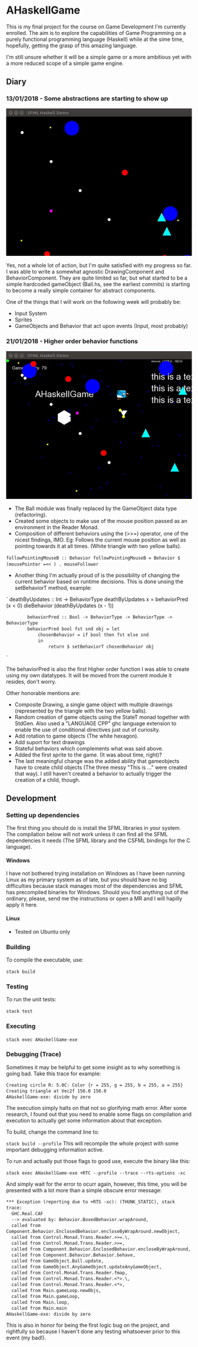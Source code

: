 # AHaskellGame

This is my final project for the course on Game Development I'm currently enrolled. The aim is to explore the capabilities of Game Programming on a purely functional programming language (Haskell) while at the sime time, hopefully, getting the grasp of this amazing language. 

I'm still unsure whether it will be a simple game or a more ambitious yet with a more reduced scope of a simple game engine. 

## Diary

### 13/01/2018 - Some abstractions are starting to show up

![alt text][diary-01]

Yes, not a whole lot of action, but I'm quite satisfied with my progress so far. I was able to write a somewhat agnostic DrawingComponent and BehaviorComponent. They are quite limited so far, but what started to be a simple hardcoded gameObject (Ball.hs, see the earliest commits) is starting to become a really simple container for abstract components.

One of the things that I will work on the following week will probably be:
  - Input System
  - Sprites
  - GameObjects and Behavior that act upon events (Input, most probably)

### 21/01/2018 - Higher order behavior functions

![alt text][diary-02]

  - The Ball module was finally replaced by the GameObject data type (refactoring).
  - Created some objects to make use of the mouse position passed as an environment in the Reader Monad.
  - Composition of different behaviors using the (>>=) operator, one of the nicest findings, IMO. Eg: Follows the current mouse position as well as pointing towards it at all times. (White triangle with two yellow balls).
 
`
			followPointingMouseB :: Behavior
			followPointingMouseB = Behavior $ (mousePointer =<< ) . mouseFollower
`
  - Another thing I'm actually proud of is the possibility of changing the current behavior based on runtime decisions.
		This is done unsing the setBehaviorT method, example:

`
			deathByUpdates :: Int -> BehaviorType
			deathByUpdates x = behaviorPred (x < 0) dieBehavior (deathByUpdates (x - 1))

			behaviorPred :: Bool -> BehaviorType -> BehaviorType -> BehaviorType
			behaviorPred bool fst snd obj = let
				chosenBehavior = if bool then fst else snd
				in
					return $ setBehaviorT chosenBehavior obj
`

The behaviorPred is also the first Higher order function I was able to create using my own datatypes. It will be moved from the current module it resides, don't worry.

Other honorable mentions are:
  - Composite Drawing, a single game object with multiple drawings (represented by the triangle with the two yellow balls).
  - Random creation of game objects using the StateT monad together with StdGen.
      Also used a "LANGUAGE CPP" ghc language extension to enable the use of conditional directives just out of curiosity.
  - Add rotation to game objects (The white hexagon).
  - Add suport for text drawings
  - Stateful behaviors which complements what was said above.
  - Added the first sprite to the game. (It was about time, right)?
  - The last meaningful change was the added ability that gameobjects have to create child objects (The three messy "This is ..." were created that way). I still haven't created a behavior to actually trigger the creation of a child, though.

## Development

### Setting up dependencies

The first thing you should do is install the SFML libraries in your system. The compilation below will not work unless it can find all the SFML dependencies it needs (The SFML library and the CSFML bindings for the C language).

#### Windows

I have not bothered trying installation on Windows as I have been running Linux as my primary system as of late, but you should have no big difficulties because stack manages most of the dependencies and SFML has precompiled binaries for Windows. Should you find anything out of the ordinary, please, send me the instructions or open a MR and I will hapilly apply it here.

#### Linux

* Tested on Ubuntu only

### Building

To compile the executable, use: 

`
stack build
`

### Testing

To run the unit tests:

`
stack test
`

### Executing

`
stack exec AHaskellGame-exe
`

### Debugging (Trace)

Sometimes it may be helpful to get some insight as to why something is going bad. Take this trace for example:

```
Creating circle R: 5.0C: Color {r = 255, g = 255, b = 255, a = 255}
Creating triangle at Vec2f 150.0 150.0
AHaskellGame-exe: divide by zero
```

The execution simply halts on that not so glorifying math error. After some research, I found out that you need to enable some flags on compilation and execution to actually get some information about that exception. 

To build, change the command line to:

`
stack build --profile
`
This will recompile the whole project with some important debugging information active.

To run and actually put those flags to good use, execute the binary like this:

`
stack exec AHaskellGame-exe +RTC --profile --trace --rts-options -xc
`

And simply wait for the error to ocurr again, however, this time, you will be presented with a lot more than a simple obscure error message:

```
*** Exception (reporting due to +RTS -xc): (THUNK_STATIC), stack trace:
  GHC.Real.CAF
  --> evaluated by: Behavior.BoxedBehavior.wrapAround,
  called from Component.Behavior.EnclosedBehavior.encloseByWrapAround.newObject,
  called from Control.Monad.Trans.Reader.>>=.\,
  called from Control.Monad.Trans.Reader.>>=,
  called from Component.Behavior.EnclosedBehavior.encloseByWrapAround,
  called from Component.Behavior.Behavior.behave,
  called from GameObject.Ball.update,
  called from GameObject.AnyGameObject.updateAnyGameObject,
  called from Control.Monad.Trans.Reader.fmap,
  called from Control.Monad.Trans.Reader.<*>.\,
  called from Control.Monad.Trans.Reader.<*>,
  called from Main.gameLoop.newObjs,
  called from Main.gameLoop,
  called from Main.loop,
  called from Main.main
AHaskellGame-exe: divide by zero
```

This is also in honor for being the first logic bug on the project, and rightfully so because I haven't done any testing whatsoever prior to this event (my bad!).


[diary-01]: https://github.com/lhcopetti/AHaskellGame/raw/develop/DOCs/Diary/2018-01-13_AHaskellGame.gif "Diary 13/01/2018"
[diary-02]: https://github.com/lhcopetti/AHaskellGame/raw/develop/DOCs/Diary/2018-01-21_AHaskellGame.gif "Diary 21/01/2018"